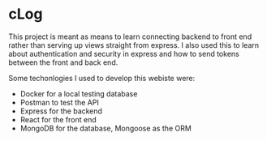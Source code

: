 # cLog

This project is meant as means to learn connecting backend to front end rather than serving up views 
straight from express. I also used this to learn about authentication and security in express and how to send tokens between the front and back end.

Some techonlogies I used to develop this webiste were:
* Docker for a local testing database
* Postman to test the API
* Express for the backend
* React for the front end
* MongoDB for the database, Mongoose as the ORM
